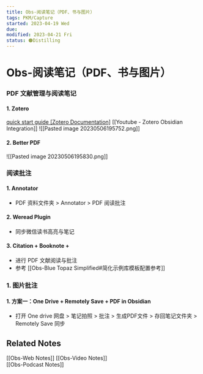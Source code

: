 ```yaml
---
title: Obs-阅读笔记（PDF、书与图片）
tags: PKM/Capture
started: 2023-04-19 Wed
due:
modified: 2023-04-21 Fri
status: 🟠Distilling
---
```

# Obs-阅读笔记（PDF、书与图片）
### PDF 文献管理与阅读笔记
#### 1. Zotero
[quick start guide [Zotero Documentation]](https://www.zotero.org/support/quick_start_guide)
[[Youtube - Zotero Obsidian Integration]]
![[Pasted image 20230506195752.png]]
#### 2. Better PDF
![[Pasted image 20230506195830.png]]
### 阅读批注
#### 1. Annotator
- PDF 资料文件夹 > Annotator > PDF 阅读批注
#### 2. Weread Plugin
- 同步微信读书高亮与笔记
#### 3. Citation + Booknote +  
- 进行 PDF 文献阅读与批注
- 参考 [[Obs-Blue Topaz Simplified#简化示例库模板配置参考]]
### 1. 图片批注
#### 1. 方案一：One Drive + Remotely Save + PDF in Obsidian
- 打开 One drive 网盘 > 笔记拍照 > 批注 > 生成PDF文件 > 存回笔记文件夹 > Remotely Save 同步 

## Related Notes
[[Obs-Web Notes]]
[[Obs-Video Notes]]  
[[Obs-Podcast Notes]]